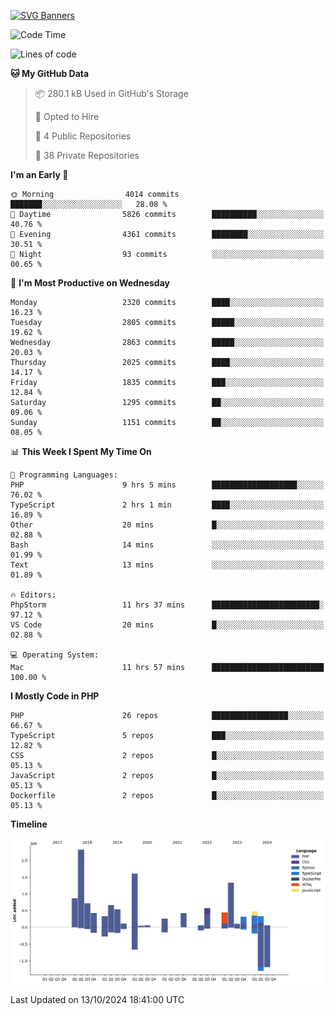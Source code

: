 [![SVG Banners](https://svg-banners.vercel.app/api?type=glitch&text1=Gere_Lajos%F0%9F%92%BB&width=800&height=400)](https://github.com/Akshay090/svg-banners)

<!--START_SECTION:waka-->
![Code Time](http://img.shields.io/badge/Code%20Time-1%2C899%20hrs%2058%20mins-blue)

![Lines of code](https://img.shields.io/badge/From%20Hello%20World%20I%27ve%20Written-12.0%20million%20lines%20of%20code-blue)

**🐱 My GitHub Data** 

> 📦 280.1 kB Used in GitHub's Storage 
 > 
> 💼 Opted to Hire
 > 
> 📜 4 Public Repositories 
 > 
> 🔑 38 Private Repositories 
 > 
**I'm an Early 🐤** 

```text
🌞 Morning                4014 commits        ███████░░░░░░░░░░░░░░░░░░   28.08 % 
🌆 Daytime                5826 commits        ██████████░░░░░░░░░░░░░░░   40.76 % 
🌃 Evening                4361 commits        ████████░░░░░░░░░░░░░░░░░   30.51 % 
🌙 Night                  93 commits          ░░░░░░░░░░░░░░░░░░░░░░░░░   00.65 % 
```
📅 **I'm Most Productive on Wednesday** 

```text
Monday                   2320 commits        ████░░░░░░░░░░░░░░░░░░░░░   16.23 % 
Tuesday                  2805 commits        █████░░░░░░░░░░░░░░░░░░░░   19.62 % 
Wednesday                2863 commits        █████░░░░░░░░░░░░░░░░░░░░   20.03 % 
Thursday                 2025 commits        ████░░░░░░░░░░░░░░░░░░░░░   14.17 % 
Friday                   1835 commits        ███░░░░░░░░░░░░░░░░░░░░░░   12.84 % 
Saturday                 1295 commits        ██░░░░░░░░░░░░░░░░░░░░░░░   09.06 % 
Sunday                   1151 commits        ██░░░░░░░░░░░░░░░░░░░░░░░   08.05 % 
```


📊 **This Week I Spent My Time On** 

```text
💬 Programming Languages: 
PHP                      9 hrs 5 mins        ███████████████████░░░░░░   76.02 % 
TypeScript               2 hrs 1 min         ████░░░░░░░░░░░░░░░░░░░░░   16.89 % 
Other                    20 mins             █░░░░░░░░░░░░░░░░░░░░░░░░   02.88 % 
Bash                     14 mins             ░░░░░░░░░░░░░░░░░░░░░░░░░   01.99 % 
Text                     13 mins             ░░░░░░░░░░░░░░░░░░░░░░░░░   01.89 % 

🔥 Editors: 
PhpStorm                 11 hrs 37 mins      ████████████████████████░   97.12 % 
VS Code                  20 mins             █░░░░░░░░░░░░░░░░░░░░░░░░   02.88 % 

💻 Operating System: 
Mac                      11 hrs 57 mins      █████████████████████████   100.00 % 
```

**I Mostly Code in PHP** 

```text
PHP                      26 repos            █████████████████░░░░░░░░   66.67 % 
TypeScript               5 repos             ███░░░░░░░░░░░░░░░░░░░░░░   12.82 % 
CSS                      2 repos             █░░░░░░░░░░░░░░░░░░░░░░░░   05.13 % 
JavaScript               2 repos             █░░░░░░░░░░░░░░░░░░░░░░░░   05.13 % 
Dockerfile               2 repos             █░░░░░░░░░░░░░░░░░░░░░░░░   05.13 % 
```



**Timeline**

![Lines of Code chart](https://raw.githubusercontent.com/gere-lajos/gere-lajos/main/assets/bar_graph.png)


 Last Updated on 13/10/2024 18:41:00 UTC
<!--END_SECTION:waka-->
